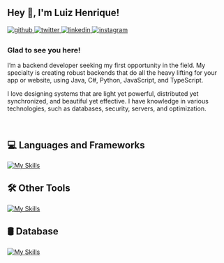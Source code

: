 ## Hey 👋, I'm Luiz Henrique!  
  

<a href="https://github.com/Luizhnrs" target="_blank">
<img src=https://img.shields.io/badge/github-%2324292e.svg?&style=for-the-badge&logo=github&logoColor=white alt=github style="margin-bottom: 5px;" />
</a>
<a href="https://twitter.com/Luizhnrsg" target="_blank">
<img src=https://img.shields.io/badge/twitter-%2300acee.svg?&style=for-the-badge&logo=twitter&logoColor=white alt=twitter style="margin-bottom: 5px;" />
</a>
<a href="https://linkedin.com/in/luizhenriquegsilva" target="_blank">
<img src=https://img.shields.io/badge/linkedin-%231E77B5.svg?&style=for-the-badge&logo=linkedin&logoColor=white alt=linkedin style="margin-bottom: 5px;" />
</a>
<a href="https://instagram.com/luizhnrsg" target="_blank">
<img src=https://img.shields.io/badge/instagram-%23000000.svg?&style=for-the-badge&logo=instagram&logoColor=white alt=instagram style="margin-bottom: 5px;" />
</a>  


### Glad to see you here!  
I’m a backend developer seeking my first opportunity in the field. My specialty is creating robust backends that do all the heavy lifting for your app or website, using Java, C#, Python, JavaScript, and TypeScript.

I love designing systems that are light yet powerful, distributed yet synchronized, and beautiful yet effective. I have knowledge in various technologies, such as databases, security, servers, and optimization.   
  

<br/>  


## 💻 Languages ​​and Frameworks
[![My Skills](https://skillicons.dev/icons?i=java,spring,cs,dotnet,typescript&theme=dark)](https://skillicons.dev)
## 🛠️ Other Tools
[![My Skills](https://skillicons.dev/icons?i=rabbitmq,docker,maven,linux&theme=dark)](https://skillicons.dev)
## 🛢 Database
[![My Skills](https://skillicons.dev/icons?i=mysql,mongodb,postgres&theme=dark)](https://skillicons.dev)





